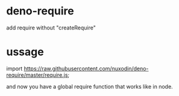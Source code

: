 # deno-require
add require without "createRequire"

# ussage
import https://raw.githubusercontent.com/nuxodin/deno-require/master/require.js;

and now you have a global require function that works like in node.
